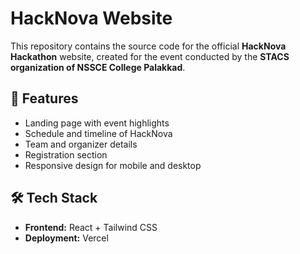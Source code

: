 # HackNova Website

This repository contains the source code for the official **HackNova Hackathon** website, created for the event conducted by the **STACS organization of NSSCE College Palakkad**.

## 🚀 Features
- Landing page with event highlights  
- Schedule and timeline of HackNova  
- Team and organizer details  
- Registration section  
- Responsive design for mobile and desktop  

## 🛠️ Tech Stack
- **Frontend:** React + Tailwind CSS  
- **Deployment:** Vercel  

